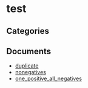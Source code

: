 # test


## Categories


## Documents
- [duplicate](duplicate.md)
- [nonegatives](nonegatives.md)
- [one_positive_all_negatives](one_positive_all_negatives.md)